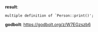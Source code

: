 **result**:
```
multiple definition of `Person::print()';
```
**godbolt**: https://godbolt.org/z/W7EGzszb6
